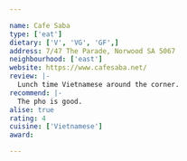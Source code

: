 ```yaml
---

name: Cafe Saba
type: ['eat']
dietary: ['V', 'VG', 'GF',]
address: 7/47 The Parade, Norwood SA 5067
neighbourhood: ['east']
website: https://www.cafesaba.net/
review: |-
  Lunch time Vietnamese around the corner.
recommend: |-
  The pho is good.
alise: true
rating: 4
cuisine: ['Vietnamese']
award:

---
```

